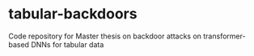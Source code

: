 # tabular-backdoors
Code repository for Master thesis on backdoor attacks on transformer-based DNNs for tabular data
